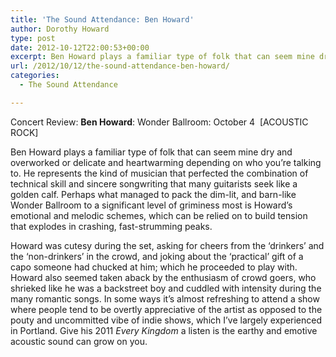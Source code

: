 ```yaml
---
title: 'The Sound Attendance: Ben Howard'
author: Dorothy Howard
type: post
date: 2012-10-12T22:00:53+00:00
excerpt: Ben Howard plays a familiar type of folk that can seem mine dry and overworked or delicate and heartwarming depending on who you’re talking to.
url: /2012/10/12/the-sound-attendance-ben-howard/
categories:
  - The Sound Attendance

---
```

Concert Review: **Ben Howard**: Wonder Ballroom: October 4  [ACOUSTIC ROCK]

Ben Howard plays a familiar type of folk that can seem mine dry and overworked or delicate and heartwarming depending on who you’re talking to. He represents the kind of musician that perfected the combination of technical skill and sincere songwriting that many guitarists seek like a golden calf. Perhaps what managed to pack the dim-lit, and barn-like Wonder Ballroom to a significant level of griminess most is Howard’s emotional and melodic schemes, which can be relied on to build tension that explodes in crashing, fast-strumming peaks.

Howard was cutesy during the set, asking for cheers from the ‘drinkers’ and the ‘non-drinkers’ in the crowd, and joking about the ‘practical’ gift of a capo someone had chucked at him; which he proceeded to play with. Howard also seemed taken aback by the enthusiasm of crowd goers, who shrieked like he was a backstreet boy and cuddled with intensity during the many romantic songs. In some ways it’s almost refreshing to attend a show where people tend to be overtly appreciative of the artist as opposed to the pouty and uncommitted vibe of indie shows, which I’ve largely experienced in Portland. Give his 2011 _Every Kingdom_ a listen is the earthy and emotive acoustic sound can grow on you.